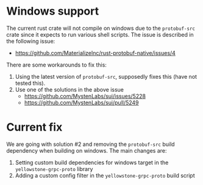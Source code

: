 # Windows support

The current rust crate will not compile on windows due to the `protobuf-src` crate since it expects to run various shell scripts. The issue is described in the following issue:
- https://github.com/MaterializeInc/rust-protobuf-native/issues/4

There are some workarounds to fix this:
1. Using the latest version of `protobuf-src`, supposedly fixes this (have not tested this).
2. Use one of the solutions in the above issue
    - https://github.com/MystenLabs/sui/issues/5228
    - https://github.com/MystenLabs/sui/pull/5249

# Current fix
We are going with solution #2 and removing the `protobuf-src` build dependency when building on windows. The main changes are:
1. Setting custom build dependencies for windows target in the `yellowstone-grpc-proto` library
2. Adding a custom config filter in the `yellowstone-grpc-proto` build script